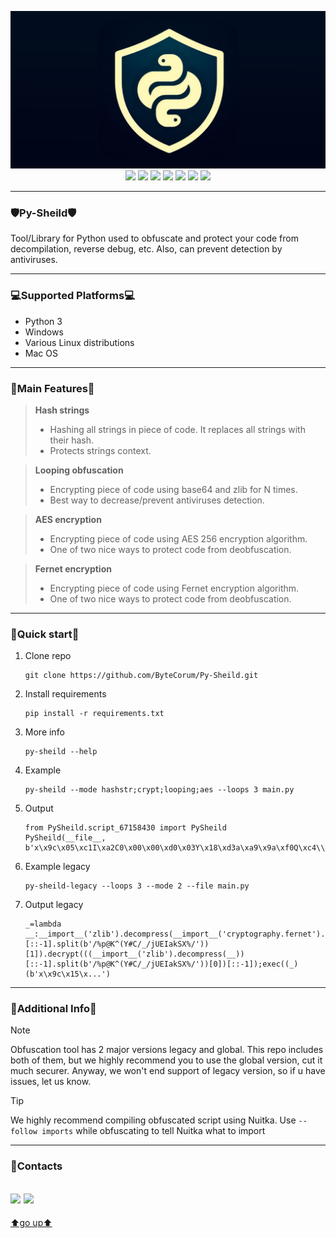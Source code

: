 <a id ="up"></a>
<p align="center">
<img src="assets/banner.png">
<img src="https://img.shields.io/badge/PySheild-v2.0.0.0-blue?style=for-the-badge&logo=&logoColor=whit">
<img src="https://img.shields.io/badge/Python-FFD43B?style=for-the-badge&logo=python&logoColor=blue">
<img src="https://img.shields.io/badge/VSCode-0078D4?style=for-the-badge&logo=visual%20studio%20code&logoColor=white">
<img src="https://img.shields.io/badge/tests-99/100-76B900?style=for-the-badge&logo=&logoColor=whit">
<img src="https://img.shields.io/badge/build-passing-76B900?style=for-the-badge&logo=&logoColor=whit">
<img src="https://img.shields.io/badge/code quality-A-76B900?style=for-the-badge&logo=&logoColor=whit">
<img src="https://img.shields.io/badge/license-GPL3.0-blue?style=for-the-badge&logo=&logoColor=whit">
</p>

---
### 🛡Py-Sheild🛡
Tool/Library for Python used to obfuscate and protect your code from decompilation, reverse debug, etc. Also, can prevent detection by antiviruses.

---
### 💻Supported Platforms💻

- Python 3
- Windows
- Various Linux distributions
- Mac OS

---
### 🔧Main Features🔧
> **Hash strings**
> - Hashing all strings in piece of code. It replaces all strings with their hash.
> - Protects strings context.

> **Looping obfuscation**
> - Encrypting piece of code using base64 and zlib for N times.
> - Best way to decrease/prevent antiviruses detection.

> **AES encryption**
> - Encrypting piece of code using AES 256 encryption algorithm.
> - One of two nice ways to protect code from deobfuscation.

> **Fernet encryption**
> - Encrypting piece of code using Fernet encryption algorithm.
> - One of two nice ways to protect code from deobfuscation.
---

### 🏁Quick start🏁
1. Clone repo
    ```
    git clone https://github.com/ByteCorum/Py-Sheild.git
    ```
2. Install requirements
   ```
   pip install -r requirements.txt
   ```
3. More info
   ```
   py-sheild --help
   ```
4. Example
    ```
    py-sheild --mode hashstr;crypt;looping;aes --loops 3 main.py
    ```
5. Output
   ```
   from PySheild.script_67158430 import PySheild
   PySheild(__file__, b'x\x9c\x05\xc1I\xa2C0\x00\x00\xd0\x03Y\x18\xd3a\xa9\x9a\xf0Q\xc4\\;TEM\r...')
   ```
6. Example legacy
    ```
    py-sheild-legacy --loops 3 --mode 2 --file main.py
    ```
7. Output legacy
   ```
   _=lambda __:__import__('zlib').decompress(__import__('cryptography.fernet').fernet.Fernet(((__import__('zlib').decompress(__))[::-1].split(b'/%p@K^(Y#C/_/jUEIakSX%/'))[1]).decrypt(((__import__('zlib').decompress(__))[::-1].split(b'/%p@K^(Y#C/_/jUEIakSX%/'))[0])[::-1]);exec((_)(b'x\x9c\x15\x...')
   ```

---

### 📜Additional Info📜
> [!NOTE]  
> Obfuscation tool has 2 major versions legacy and global. This repo includes both of them, but we highly recommend you to use the global version, cut it much securer. Anyway, we won't end support of legacy version, so if u have issues, let us know.

> [!TIP]
> We highly recommend compiling obfuscated script using Nuitka. Use `--follow imports` while obfuscating to tell Nuitka what to import
---

### 📲Contacts

<a href="https://github.com/ByteCorum"><img src="https://img.shields.io/badge/GitHub-100000?style=for-the-badge&logo=github&logoColor=white"></a>
   <a href="https://discordapp.com/users/798503509522645012"><img src="https://img.shields.io/badge/Discord-003E54?style=for-the-badge&logo=Discord&logoColor=white"></a>
---

[⬆go up⬆](#up)
